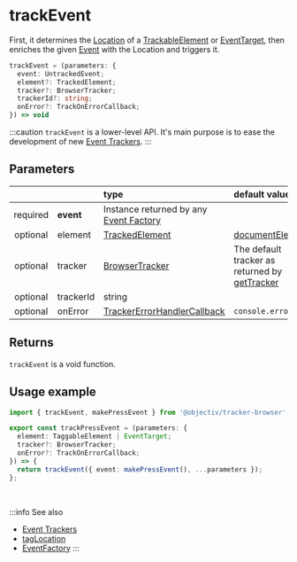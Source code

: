 # trackEvent

First, it determines the [Location](/tracking/core-concepts/locations.md) of a [TrackableElement](/tracking/core-concepts/browser/tagging.md#taggable-elements) or [EventTarget](https://developer.mozilla.org/en-US/docs/Web/API/EventTarget), then enriches the given [Event](/taxonomy/reference/events/overview.md) with the Location and triggers it.

```typescript
trackEvent = (parameters: {
  event: UntrackedEvent;
  element?: TrackedElement;
  tracker?: BrowserTracker;
  trackerId?: string;
  onError?: TrackOnErrorCallback;
}) => void
```

:::caution
`trackEvent` is a lower-level API. It's main purpose is to ease the development of new [Event Trackers](/tracking/browser/api-reference/eventTrackers/overview.md).
:::

## Parameters
|          |           | type                                                                                                    | default value
| :-:      | :--       | :--                                                                                                     | :--           
| required | **event** | Instance returned by any [Event Factory](/tracking/browser/api-reference/core/CoreFactories.md#event-factories) | 
| optional | element   | [TrackedElement](/tracking/browser/api-reference/definitions/TrackedElement.md)                                 | [documentElement](https://developer.mozilla.org/en-US/docs/Web/API/Document/documentElement)
| optional | tracker   | [BrowserTracker](/tracking/browser/api-reference/general/BrowserTracker.md)                                     | The default tracker as returned by [getTracker](/tracking/browser/api-reference/general/getTracker.md)
| optional | trackerId | string                                                                                                  |  
| optional | onError   | [TrackerErrorHandlerCallback](/tracking/browser/api-reference/definitions/TrackerErrorHandlerCallback.md)       | `console.error`

## Returns
`trackEvent` is a void function.

## Usage example

```typescript jsx
import { trackEvent, makePressEvent } from '@objectiv/tracker-browser';
```

```typescript jsx
export const trackPressEvent = (parameters: {
  element: TaggableElement | EventTarget;
  tracker?: BrowserTracker;
  onError?: TrackOnErrorCallback;
}) => {
  return trackEvent({ event: makePressEvent(), ...parameters });
};
```

<br />

:::info See also
- [Event Trackers](/tracking/browser/api-reference/eventTrackers/overview.md)
- [tagLocation](/tracking/browser/api-reference/locationTaggers/tagLocation.md)
- [EventFactory](/tracking/browser/api-reference/core/CoreFactories.md#event-factory-list)
:::

